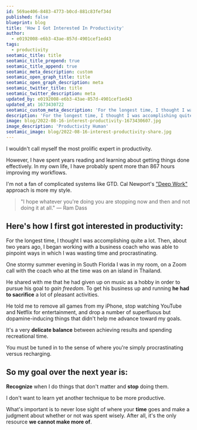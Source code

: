 ```yaml
---
id: 569ae406-8483-4773-b0cd-881c83fef34d
published: false
blueprint: blog
title: 'How I Got Interested In Productivity'
author:
  - e0192008-e6b3-43ae-857d-4901cef1ed43
tags:
  - productivity
seotamic_title: title
seotamic_title_prepend: true
seotamic_title_append: true
seotamic_meta_description: custom
seotamic_open_graph_title: title
seotamic_open_graph_description: meta
seotamic_twitter_title: title
seotamic_twitter_description: meta
updated_by: e0192008-e6b3-43ae-857d-4901cef1ed43
updated_at: 1673430722
seotamic_custom_meta_description: 'For the longest time, I thought I was accomplishing quite a lot. Then, about two years ago, I began working with a business coach who was able to pinpoint ways in which I was wasting time and procrastinating. Here is what I learned.'
description: 'For the longest time, I thought I was accomplishing quite a lot. Then, about two years ago, I began working with a business coach who was able to pinpoint ways in which I was wasting time and procrastinating. Here is what I learned.'
image: blog/2022-08-16-interest-productivity-1673430607.jpg
image_description: 'Productivity Human'
seotamic_image: blog/2022-08-16-interest-productivity-share.jpg
---
```

I wouldn't call myself the most prolific expert in productivity.

However, I have spent years reading and learning about getting things done effectively. In my own life, I have probably spent more than 867 hours improving my workflows.

I'm not a fan of complicated systems like GTD. Cal Newport's ["Deep Work"](https://www.calnewport.com/books/deep-work/) approach is more my style.

> "I hope whatever you're doing you are stopping now and then and not doing it at all." — Ram Dass

Here's how I first got interested in productivity:
--------------------------------------------------

For the longest time, I thought I was accomplishing quite a lot. Then, about two years ago, I began working with a business coach who was able to pinpoint ways in which I was wasting time and procrastinating. 

One stormy summer evening in South Florida I was in my room, on a Zoom call with the coach who at the time was on an island in Thailand.

He shared with me that he had given up on music as a hobby in order to pursue his goal to _gain freedom_. To get his business up and running **he had to sacrifice** a lot of pleasant activities.

He told me to remove all games from my iPhone, stop watching YouTube and Netflix for entertainment, and drop a number of superfluous but dopamine-inducing things that didn't help me advance toward my goals.

It's a very **delicate balance** between achieving results and spending recreational time.

You must be tuned in to the sense of where you're simply procrastinating versus recharging.

So my goal over the next year is:
---------------------------------

**Recognize** when I do things that don't matter and **stop** doing them.

I don't want to learn yet another technique to be more productive.

What's important is to never lose sight of where your **time** goes and make a judgment about whether or not was spent wisely. After all, it's the only resource **we cannot make more of**.